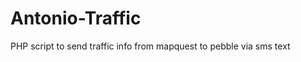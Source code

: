 Antonio-Traffic
===============

PHP script to send traffic info from mapquest to pebble via sms text 
